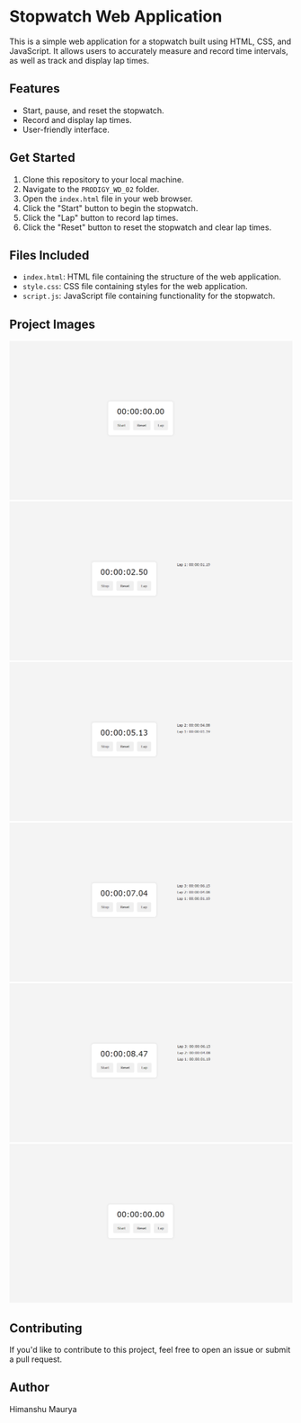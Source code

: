 # Stopwatch Web Application

This is a simple web application for a stopwatch built using HTML, CSS, and JavaScript. It allows users to accurately measure and record time intervals, as well as track and display lap times.

## Features

- Start, pause, and reset the stopwatch.
- Record and display lap times.
- User-friendly interface.

## Get Started

1. Clone this repository to your local machine.
2. Navigate to the `PRODIGY_WD_02` folder.
3. Open the `index.html` file in your web browser.
4. Click the "Start" button to begin the stopwatch.
5. Click the "Lap" button to record lap times.
6. Click the "Reset" button to reset the stopwatch and clear lap times.

## Files Included

- `index.html`: HTML file containing the structure of the web application.
- `style.css`: CSS file containing styles for the web application.
- `script.js`: JavaScript file containing functionality for the stopwatch.

## Project Images

![Project Image - Start](./resources/start.png)
![Project Image - Lap 1](./resources/lap1.png)
![Project Image - Lap 2](./resources/lap2.png)
![Project Image - Lap 3](./resources/lap3.png)
![Project Image - Lap Stopped](./resources/lap_stop.png)
![Project Image - Reset](./resources/reset.png)


## Contributing

If you'd like to contribute to this project, feel free to open an issue or submit a pull request.

## Author

Himanshu Maurya
